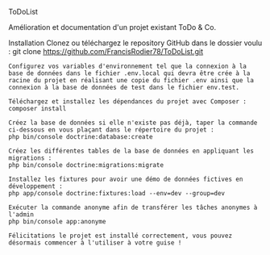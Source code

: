 ToDoList

Amélioration et documentation d'un projet existant ToDo & Co.

Installation
    Clonez ou téléchargez le repository GitHub dans le dossier voulu :
    git clone https://github.com/FrancisRodier78/ToDoList.git

    Configurez vos variables d'environnement tel que la connexion à la base de données dans le fichier .env.local qui devra être crée à la racine du projet en réalisant une copie du fichier .env ainsi que la connexion à la base de données de test dans le fichier env.test.

    Téléchargez et installez les dépendances du projet avec Composer :
    composer install

    Créez la base de données si elle n'existe pas déjà, taper la commande ci-dessous en vous plaçant dans le répertoire du projet :
    php bin/console doctrine:database:create

    Créez les différentes tables de la base de données en appliquant les migrations :
    php bin/console doctrine:migrations:migrate

    Installez les fixtures pour avoir une démo de données fictives en développement :
    php app/console doctrine:fixtures:load --env=dev --group=dev

    Exécuter la commande anonyme afin de transférer les tâches anonymes à l'admin
    php bin/console app:anonyme

    Félicitations le projet est installé correctement, vous pouvez désormais commencer à l'utiliser à votre guise !
